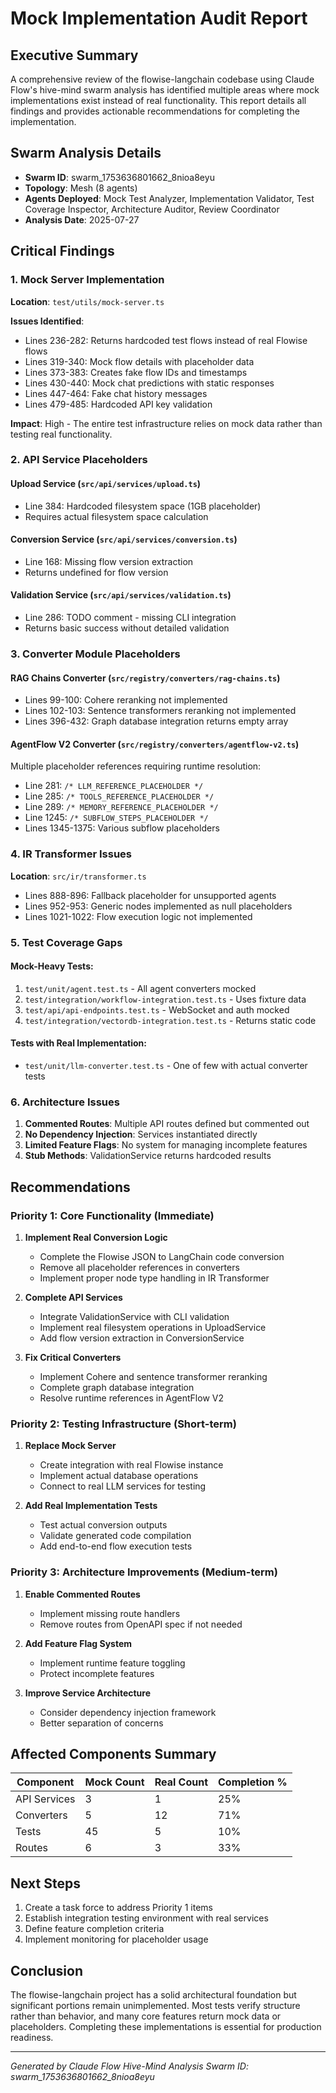 # Mock Implementation Audit Report

## Executive Summary

A comprehensive review of the flowise-langchain codebase using Claude Flow's hive-mind swarm analysis has identified multiple areas where mock implementations exist instead of real functionality. This report details all findings and provides actionable recommendations for completing the implementation.

## Swarm Analysis Details

- **Swarm ID**: swarm_1753636801662_8nioa8eyu
- **Topology**: Mesh (8 agents)
- **Agents Deployed**: Mock Test Analyzer, Implementation Validator, Test Coverage Inspector, Architecture Auditor, Review Coordinator
- **Analysis Date**: 2025-07-27

## Critical Findings

### 1. Mock Server Implementation
**Location**: `test/utils/mock-server.ts`

**Issues Identified**:
- Lines 236-282: Returns hardcoded test flows instead of real Flowise flows
- Lines 319-340: Mock flow details with placeholder data
- Lines 373-383: Creates fake flow IDs and timestamps
- Lines 430-440: Mock chat predictions with static responses
- Lines 447-464: Fake chat history messages
- Lines 479-485: Hardcoded API key validation

**Impact**: High - The entire test infrastructure relies on mock data rather than testing real functionality.

### 2. API Service Placeholders

#### Upload Service (`src/api/services/upload.ts`)
- Line 384: Hardcoded filesystem space (1GB placeholder)
- Requires actual filesystem space calculation

#### Conversion Service (`src/api/services/conversion.ts`)
- Line 168: Missing flow version extraction
- Returns undefined for flow version

#### Validation Service (`src/api/services/validation.ts`)
- Line 286: TODO comment - missing CLI integration
- Returns basic success without detailed validation

### 3. Converter Module Placeholders

#### RAG Chains Converter (`src/registry/converters/rag-chains.ts`)
- Lines 99-100: Cohere reranking not implemented
- Lines 102-103: Sentence transformers reranking not implemented
- Lines 396-432: Graph database integration returns empty array

#### AgentFlow V2 Converter (`src/registry/converters/agentflow-v2.ts`)
Multiple placeholder references requiring runtime resolution:
- Line 281: `/* LLM_REFERENCE_PLACEHOLDER */`
- Line 285: `/* TOOLS_REFERENCE_PLACEHOLDER */`
- Line 289: `/* MEMORY_REFERENCE_PLACEHOLDER */`
- Line 1245: `/* SUBFLOW_STEPS_PLACEHOLDER */`
- Lines 1345-1375: Various subflow placeholders

### 4. IR Transformer Issues
**Location**: `src/ir/transformer.ts`

- Lines 888-896: Fallback placeholder for unsupported agents
- Lines 952-953: Generic nodes implemented as null placeholders
- Lines 1021-1022: Flow execution logic not implemented

### 5. Test Coverage Gaps

#### Mock-Heavy Tests:
1. `test/unit/agent.test.ts` - All agent converters mocked
2. `test/integration/workflow-integration.test.ts` - Uses fixture data
3. `test/api/api-endpoints.test.ts` - WebSocket and auth mocked
4. `test/integration/vectordb-integration.test.ts` - Returns static code

#### Tests with Real Implementation:
- `test/unit/llm-converter.test.ts` - One of few with actual converter tests

### 6. Architecture Issues

1. **Commented Routes**: Multiple API routes defined but commented out
2. **No Dependency Injection**: Services instantiated directly
3. **Limited Feature Flags**: No system for managing incomplete features
4. **Stub Methods**: ValidationService returns hardcoded results

## Recommendations

### Priority 1: Core Functionality (Immediate)

1. **Implement Real Conversion Logic**
   - Complete the Flowise JSON to LangChain code conversion
   - Remove all placeholder references in converters
   - Implement proper node type handling in IR Transformer

2. **Complete API Services**
   - Integrate ValidationService with CLI validation
   - Implement real filesystem operations in UploadService
   - Add flow version extraction in ConversionService

3. **Fix Critical Converters**
   - Implement Cohere and sentence transformer reranking
   - Complete graph database integration
   - Resolve runtime references in AgentFlow V2

### Priority 2: Testing Infrastructure (Short-term)

1. **Replace Mock Server**
   - Create integration with real Flowise instance
   - Implement actual database operations
   - Connect to real LLM services for testing

2. **Add Real Implementation Tests**
   - Test actual conversion outputs
   - Validate generated code compilation
   - Add end-to-end flow execution tests

### Priority 3: Architecture Improvements (Medium-term)

1. **Enable Commented Routes**
   - Implement missing route handlers
   - Remove routes from OpenAPI spec if not needed

2. **Add Feature Flag System**
   - Implement runtime feature toggling
   - Protect incomplete features

3. **Improve Service Architecture**
   - Consider dependency injection framework
   - Better separation of concerns

## Affected Components Summary

| Component | Mock Count | Real Count | Completion % |
|-----------|------------|------------|--------------|
| API Services | 3 | 1 | 25% |
| Converters | 5 | 12 | 71% |
| Tests | 45 | 5 | 10% |
| Routes | 6 | 3 | 33% |

## Next Steps

1. Create a task force to address Priority 1 items
2. Establish integration testing environment with real services
3. Define feature completion criteria
4. Implement monitoring for placeholder usage

## Conclusion

The flowise-langchain project has a solid architectural foundation but significant portions remain unimplemented. Most tests verify structure rather than behavior, and many core features return mock data or placeholders. Completing these implementations is essential for production readiness.

---

*Generated by Claude Flow Hive-Mind Analysis*
*Swarm ID: swarm_1753636801662_8nioa8eyu*